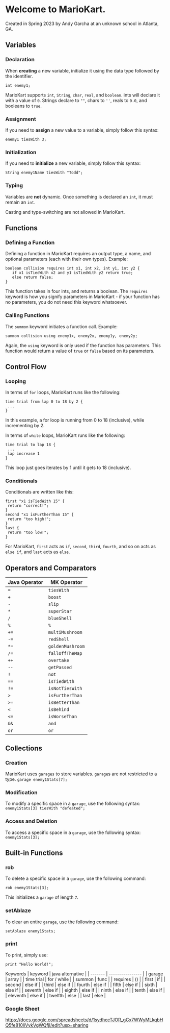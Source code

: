# Welcome to MarioKart.

 Created in Spring 2023 by Andy Garcha at an unknown school in Atlanta, GA.

## Variables
### Declaration
When **creating** a new variable, initialize it using the data type followed by the identifier.

`int enemy1;`

MarioKart supports `int`, `String`, `char`, `real`, and `boolean`. ints will declare it with a value of `0`. Strings declare to `""`, chars to `''`, reals to `0.0`, and booleans to `true`.

### Assignment
If you need to **assign** a new value to a variable, simply follow this syntax: 

`enemy1 tiesWith 3;`

### Initialization
If you need to **initialize** a new variable, simply follow this syntax: 

`String enemy1Name tiesWith "Todd";`

### Typing
Variables are **not** dynamic. Once something is declared an `int`, it must remain an `int`. 

Casting and type-switching are not allowed in MarioKart.

## Functions
### Defining a Function
Defining a function in MarioKart requires an output type, a name, and optional parameters (each with their own types). Example:
```
boolean collision requires int x1, int x2, int y1, int y2 {
   if x1 isTiedWith x2 and y1 isTiedWith y2 return true;
   else return false;
}
```
This function takes in four ints, and returns a boolean. The `requires` keyword is how you signify parameters in MarioKart - if your function has no parameters, you do not need this keyword whatsoever.

### Calling Functions
The `summon` keyword initiates a function call. Example:
```
summon collision using enemy1x, enemy2x, enemy1y, enemy2y;
```
Again, the `using` keyword is only used if the function has parameters.
This function would return a value of `true` or `false` based on its parameters.

## Control Flow
### Looping
In terms of `for` loops, MarioKart runs like the following:
```
time trial from lap 0 to 18 by 2 {
 ...
}
```
In this example, a for loop is running from 0 to 18 (inclusive), while incrementing by 2.

In terms of `while` loops, MarioKart runs like the following:
```
time trial to lap 18 {
 ...
 lap increase 1
}
```
This loop just goes iterates by 1 until it gets to 18 (inclusive).

### Conditionals
Conditionals are written like this:
```
first "x1 isTiedWith 15" {
 return "correct!";
}
second "x1 isFurtherThan 15" {
 return "too high!";
}
last {
 return "too low!";
}
```

For MarioKart, `first` acts as `if`, `second`, `third`, `fourth`, and so on acts as `else if`, and `last` acts as `else`.

## Operators and Comparators
| Java Operator | MK Operator    |
| -- |----------------|
| `=` | `tiesWith`    |
| `+` | `boost`        |
| `-` | `slip`         |
| `*` | `superStar`   |
| `/` | `blueShell`   |
| `%` | `%`            |
| `+=` | `multiMushroom` |
| `-=` | `redShell`      |
| `*=` | `goldenMushroom` |
| `/=` | `fallOffTheMap` |
| `++` | `overtake`       |
| `--` | `getPassed`     |
| `!` | `not`            |
| `==` | `isTiedWith`   |
| `!=` | `isNotTiesWith` |
| `>` | `isFurtherThan` |
| `>=` | `isBetterThan` |
| `<` | `isBehind`      |
| `<=` | `isWorseThan`  |
| `&&` | `and`            |
| `or` | `or` |

## Collections
### Creation
MarioKart uses `garages` to store variables. `garage`s are not restricted to a type.
`garage enemy1Stats[7];`

### Modification
To modify a specific space in a `garage`, use the following syntax:
```enemy1Stats[3] tiesWith "defeated";```

### Access and Deletion
To access a specific space in a `garage`, use the following syntax:
```enemy1Stats[3];```

## Built-in Functions
### rob
To delete a specific space in a `garage`, use the following command:

```rob enemy1Stats[3];```

This initializes a `garage` of length `7`.

### setAblaze
To clear an entire `garage`, use the following command:

```setAblaze enemy1Stats;```

### print
To print, simply use:

```print "Hello World!";```

Keywords
| keyword | java alternative |
| ------- | ---------------- |
| garage | array |
| time trial | for / while |
| summon | func |
| requires | () |
| first | if |
| second | else if |
| third | else if |
| fourth | else if |
| fifth | else if | 
| sixth | else if |
| seventh | else if |
| eighth | else if |
| ninth | else if |
| tenth | else if |
| eleventh | else if |
| twelfth | else |
| last | else |

### Google Sheet
https://docs.google.com/spreadsheets/d/1sydhecTJOR_gCx7WWyMLkqbHQ5fe810liVykVgWQfjI/edit?usp=sharing
